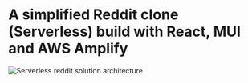 # A simplified Reddit clone (Serverless) build with React, MUI and AWS Amplify

![Serverless reddit solution architecture](imgs/serverless-reddit-arch.jpg?raw=true 'Serverless reddit solution architecture')
